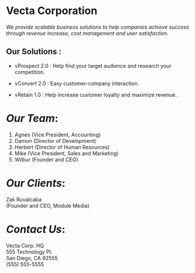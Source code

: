 # **Vecta Corporation**
_We provide scalable business solutions to help companies achieve success through revenue increase, cost management and user satisfaction._
## Our Solutions :

* vProspect 2.0 : Help find your target audience and research your competition.

* vConvert 2.0 : Easy customer-company interaction.

* vRetain 1.0 : Help increase customer loyalty and maximize revenue.

# *Our Team*:

1. Agnes (Vice President, Accounting)  
2. Damon (Director of Development)  
3. Herbert (Director of Human Resources)  
4. Mike (Vice President, Sales and Marketing)  
5. Wilbur (Founder and CEO)  

# *Our Clients*:
Zak Ruvalcaba  
(Founder and CEO, Module Media)

# *Contact Us*:
Vecta Corp. HQ  
555 Technology Pl.  
San Diego, CA 92555  
(555) 555-5555  
